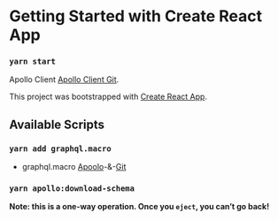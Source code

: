 # Getting Started with Create React App

### `yarn start`

Apollo Client [Apollo Client Git](https://github.com/apollographql/apollo-client).

This project was bootstrapped with [Create React App](https://github.com/facebook/create-react-app).

## Available Scripts

### `yarn add graphql.macro`

-   graphql.macro [Apoolo](https://www.apollographql.com/docs/react/integrations/webpack/#create-react-app)-&-[Git](https://github.com/evenchange4/graphql.macro)

### `yarn apollo:download-schema`
**Note: this is a one-way operation. Once you `eject`, you can’t go back!**
